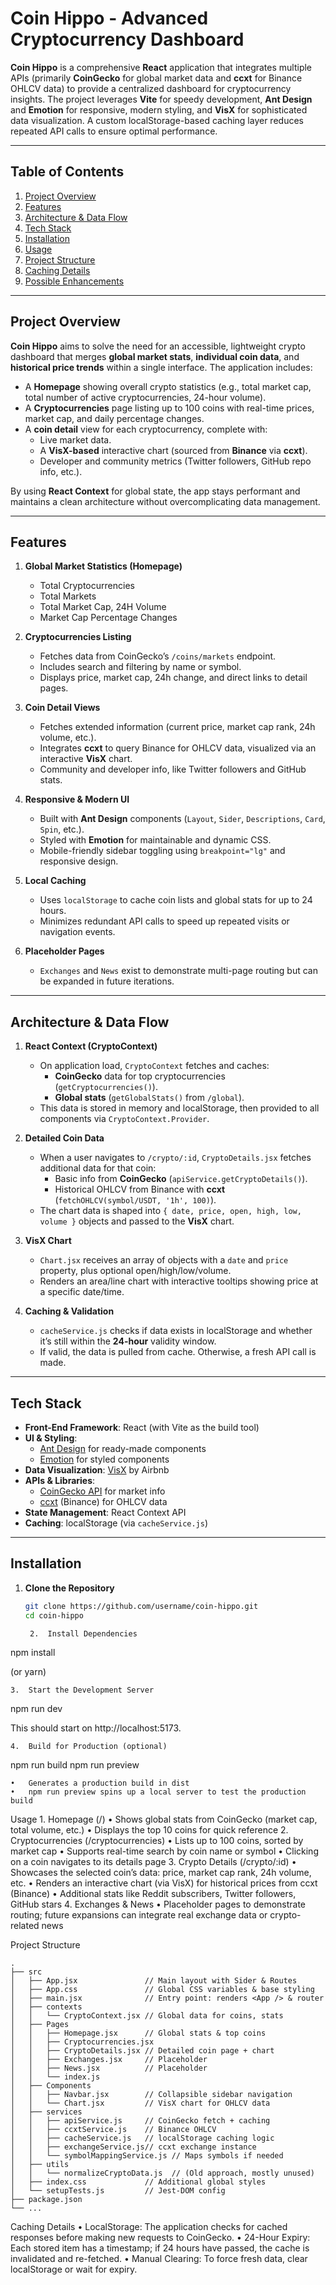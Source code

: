 # Coin Hippo - Advanced Cryptocurrency Dashboard

**Coin Hippo** is a comprehensive **React** application that integrates multiple APIs (primarily **CoinGecko** for global market data and **ccxt** for Binance OHLCV data) to provide a centralized dashboard for cryptocurrency insights. The project leverages **Vite** for speedy development, **Ant Design** and **Emotion** for responsive, modern styling, and **VisX** for sophisticated data visualization. A custom localStorage-based caching layer reduces repeated API calls to ensure optimal performance.

---

## Table of Contents
1. [Project Overview](#project-overview)  
2. [Features](#features)  
3. [Architecture & Data Flow](#architecture--data-flow)  
4. [Tech Stack](#tech-stack)  
5. [Installation](#installation)  
6. [Usage](#usage)  
7. [Project Structure](#project-structure)  
8. [Caching Details](#caching-details)  
9. [Possible Enhancements](#possible-enhancements)

---

## Project Overview

**Coin Hippo** aims to solve the need for an accessible, lightweight crypto dashboard that merges **global market stats**, **individual coin data**, and **historical price trends** within a single interface. The application includes:

- A **Homepage** showing overall crypto statistics (e.g., total market cap, total number of active cryptocurrencies, 24-hour volume).
- A **Cryptocurrencies** page listing up to 100 coins with real-time prices, market cap, and daily percentage changes.
- A **coin detail** view for each cryptocurrency, complete with:
  - Live market data.
  - A **VisX-based** interactive chart (sourced from **Binance** via **ccxt**).
  - Developer and community metrics (Twitter followers, GitHub repo info, etc.).

By using **React Context** for global state, the app stays performant and maintains a clean architecture without overcomplicating data management.

---

## Features

1. **Global Market Statistics (Homepage)**  
   - Total Cryptocurrencies  
   - Total Markets  
   - Total Market Cap, 24H Volume  
   - Market Cap Percentage Changes  

2. **Cryptocurrencies Listing**  
   - Fetches data from CoinGecko’s `/coins/markets` endpoint.  
   - Includes search and filtering by name or symbol.  
   - Displays price, market cap, 24h change, and direct links to detail pages.

3. **Coin Detail Views**  
   - Fetches extended information (current price, market cap rank, 24h volume, etc.).  
   - Integrates **ccxt** to query Binance for OHLCV data, visualized via an interactive **VisX** chart.  
   - Community and developer info, like Twitter followers and GitHub stats.

4. **Responsive & Modern UI**  
   - Built with **Ant Design** components (`Layout`, `Sider`, `Descriptions`, `Card`, `Spin`, etc.).  
   - Styled with **Emotion** for maintainable and dynamic CSS.  
   - Mobile-friendly sidebar toggling using `breakpoint="lg"` and responsive design.

5. **Local Caching**  
   - Uses `localStorage` to cache coin lists and global stats for up to 24 hours.  
   - Minimizes redundant API calls to speed up repeated visits or navigation events.

6. **Placeholder Pages**  
   - `Exchanges` and `News` exist to demonstrate multi-page routing but can be expanded in future iterations.

---

## Architecture & Data Flow

1. **React Context (CryptoContext)**  
   - On application load, `CryptoContext` fetches and caches:
     - **CoinGecko** data for top cryptocurrencies (`getCryptocurrencies()`).
     - **Global stats** (`getGlobalStats()` from `/global`).
   - This data is stored in memory and localStorage, then provided to all components via `CryptoContext.Provider`.

2. **Detailed Coin Data**  
   - When a user navigates to `/crypto/:id`, `CryptoDetails.jsx` fetches additional data for that coin:
     - Basic info from **CoinGecko** (`apiService.getCryptoDetails()`).
     - Historical OHLCV from Binance with **ccxt** (`fetchOHLCV(symbol/USDT, '1h', 100)`).
   - The chart data is shaped into `{ date, price, open, high, low, volume }` objects and passed to the **VisX** chart.

3. **VisX Chart**  
   - `Chart.jsx` receives an array of objects with a `date` and `price` property, plus optional open/high/low/volume.  
   - Renders an area/line chart with interactive tooltips showing price at a specific date/time.

4. **Caching & Validation**  
   - `cacheService.js` checks if data exists in localStorage and whether it’s still within the **24-hour** validity window.  
   - If valid, the data is pulled from cache. Otherwise, a fresh API call is made.

---

## Tech Stack

- **Front-End Framework**: React (with Vite as the build tool)
- **UI & Styling**:  
  - [Ant Design](https://ant.design/) for ready-made components  
  - [Emotion](https://emotion.sh/docs/styled) for styled components  
- **Data Visualization**: [VisX](https://airbnb.io/visx/) by Airbnb  
- **APIs & Libraries**:  
  - [CoinGecko API](https://www.coingecko.com/en/api) for market info  
  - [ccxt](https://github.com/ccxt/ccxt) (Binance) for OHLCV data  
- **State Management**: React Context API  
- **Caching**: localStorage (via `cacheService.js`)

---

## Installation

1. **Clone the Repository**  
   ```bash
   git clone https://github.com/username/coin-hippo.git
   cd coin-hippo

	2.	Install Dependencies

npm install

(or yarn)

	3.	Start the Development Server

npm run dev

This should start on http://localhost:5173.

	4.	Build for Production (optional)

npm run build
npm run preview

	•	Generates a production build in dist
	•	npm run preview spins up a local server to test the production build

Usage
	1.	Homepage (/)
	•	Shows global stats from CoinGecko (market cap, total volume, etc.)
	•	Displays the top 10 coins for quick reference
	2.	Cryptocurrencies (/cryptocurrencies)
	•	Lists up to 100 coins, sorted by market cap
	•	Supports real-time search by coin name or symbol
	•	Clicking on a coin navigates to its details page
	3.	Crypto Details (/crypto/:id)
	•	Showcases the selected coin’s data: price, market cap rank, 24h volume, etc.
	•	Renders an interactive chart (via VisX) for historical prices from ccxt (Binance)
	•	Additional stats like Reddit subscribers, Twitter followers, GitHub stars
	4.	Exchanges & News
	•	Placeholder pages to demonstrate routing; future expansions can integrate real exchange data or crypto-related news

Project Structure
```
.
├── src
│   ├── App.jsx               // Main layout with Sider & Routes
│   ├── App.css               // Global CSS variables & base styling
│   ├── main.jsx              // Entry point: renders <App /> & router
│   ├── contexts
│   │   └── CryptoContext.jsx // Global data for coins, stats
│   ├── Pages
│   │   ├── Homepage.jsx      // Global stats & top coins
│   │   ├── Cryptocurrencies.jsx
│   │   ├── CryptoDetails.jsx // Detailed coin page + chart
│   │   ├── Exchanges.jsx     // Placeholder
│   │   ├── News.jsx          // Placeholder
│   │   └── index.js
│   ├── Components
│   │   ├── Navbar.jsx        // Collapsible sidebar navigation
│   │   └── Chart.jsx         // VisX chart for OHLCV data
│   ├── services
│   │   ├── apiService.js     // CoinGecko fetch + caching
│   │   ├── ccxtService.js    // Binance OHLCV
│   │   ├── cacheService.js   // localStorage caching logic
│   │   ├── exchangeService.js// ccxt exchange instance
│   │   └── symbolMappingService.js // Maps symbols if needed
│   ├── utils
│   │   └── normalizeCryptoData.js  // (Old approach, mostly unused)
│   ├── index.css             // Additional global styles
│   └── setupTests.js         // Jest-DOM config
├── package.json
└── ...
```
Caching Details
	•	LocalStorage: The application checks for cached responses before making new requests to CoinGecko.
	•	24-Hour Expiry: Each stored item has a timestamp; if 24 hours have passed, the cache is invalidated and re-fetched.
	•	Manual Clearing: To force fresh data, clear localStorage or wait for expiry.